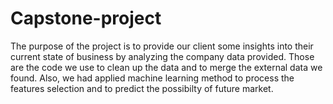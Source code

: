 # Capstone-project
The purpose of the project is to provide our client some insights into their current state of business by analyzing the company data provided. Those are the code we use to clean up the data and to merge the external data we found. Also, we had applied machine learning method to process the features selection and to predict the possibilty of future market.

